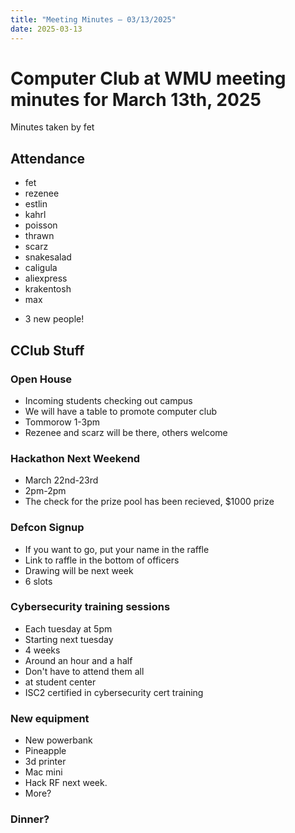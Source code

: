 ```yaml
---
title: "Meeting Minutes – 03/13/2025"
date: 2025-03-13
---
```

# Computer Club at WMU meeting minutes for March 13th, 2025
Minutes taken by fet



## Attendance
* fet
* rezenee
* estlin
* kahrl
* poisson
* thrawn
* scarz
* snakesalad
* caligula
* aliexpress
* krakentosh
* max
+ 3 new people!

## CClub Stuff

### Open House
* Incoming students checking out campus
* We will have a table to promote computer club
* Tommorow 1-3pm
* Rezenee and scarz will be there, others welcome


### Hackathon Next Weekend
* March 22nd-23rd
* 2pm-2pm
* The check for the prize pool has been recieved, $1000 prize


### Defcon Signup
* If you want to go, put your name in the raffle
* Link to raffle in the bottom of officers
* Drawing will be next week
* 6 slots

### Cybersecurity training sessions
* Each tuesday at 5pm
* Starting next tuesday
* 4 weeks
* Around an hour and a half
* Don't have to attend them all
* at student center
* ISC2 certified in cybersecurity cert training


### New equipment
* New powerbank
* Pineapple
* 3d printer
* Mac mini
* Hack RF next week.
* More?

### Dinner?
